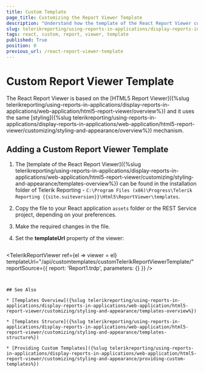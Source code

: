 ```yaml
---
title: Custom Template
page_title: Customizing the Report Viewer Template
description: "Understand how the template of the React Report Viewer component works and learn how to customize it with the provided steps and sample code snippet."
slug: telerikreporting/using-reports-in-applications/display-reports-in-applications/web-application/react-report-viewer/customizing/custom-report-viewer-template
tags: react, custom, report, viewer, template
published: True
position: 0
previous_url: /react-report-viewer-template
---
```


# Custom Report Viewer Template
The React Report Viewer is based on the [HTML5 Report Viewer]({%slug telerikreporting/using-reports-in-applications/display-reports-in-applications/web-application/html5-report-viewer/overview%}) and it uses the same [styling]({%slug telerikreporting/using-reports-in-applications/display-reports-in-applications/web-application/html5-report-viewer/customizing/styling-and-appearance/overview%}) mechanism.

## Adding a Custom Report Viewer Template

1. The [template of the React Report Viewer]({%slug telerikreporting/using-reports-in-applications/display-reports-in-applications/web-application/html5-report-viewer/customizing/styling-and-appearance/templates-overview%}) can be found in the installation folder of Telerik Reporting - `C:\Program Files (x86)\Progress\Telerik Reporting {{site.suiteversion}}\Html5\ReportViewer\templates`.

1. Copy the file to your React application `assets` folder or the REST Service project, depending on your preferences.

1. Make the required changes in the file.

1. Set the **templateUrl** property of the viewer:

	````JavaScript
<TelerikReportViewer
		ref={el => viewer = el}
		templateUrl="/api/customtemplates/customTelerikReportViewerTemplate/"
		reportSource={{
			report: 'Report1.trdp',
			parameters: {}
		}} />
````


## See Also

* [Templates Overview]({%slug telerikreporting/using-reports-in-applications/display-reports-in-applications/web-application/html5-report-viewer/customizing/styling-and-appearance/templates-overview%})

* [Templates Strucure]({%slug telerikreporting/using-reports-in-applications/display-reports-in-applications/web-application/html5-report-viewer/customizing/styling-and-appearance/templates-structure%})

* [Providing Custom Templates]({%slug telerikreporting/using-reports-in-applications/display-reports-in-applications/web-application/html5-report-viewer/customizing/styling-and-appearance/providing-custom-templates%})
